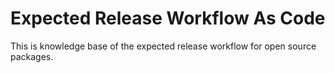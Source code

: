 # Expected Release Workflow As Code

This is knowledge base of the expected release workflow for open source packages.
